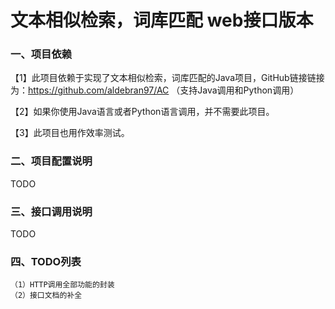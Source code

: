 # 文本相似检索，词库匹配 web接口版本

### 一、项目依赖

【1】此项目依赖于实现了文本相似检索，词库匹配的Java项目，GitHub链接链接为：https://github.com/aldebran97/AC （支持Java调用和Python调用）

【2】如果你使用Java语言或者Python语言调用，并不需要此项目。

【3】此项目也用作效率测试。

### 二、项目配置说明
TODO


### 三、接口调用说明
TODO

### 四、TODO列表
```text
（1）HTTP调用全部功能的封装
（2）接口文档的补全
```
